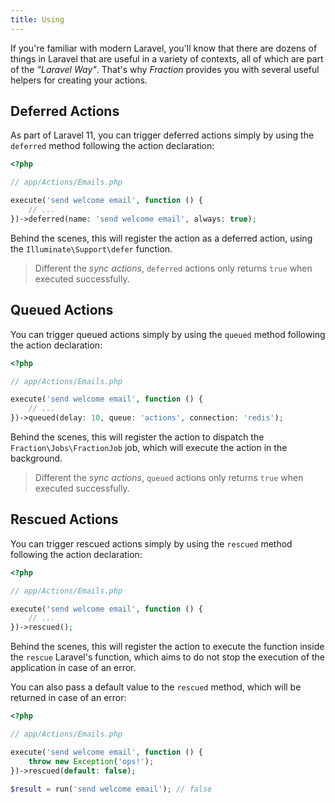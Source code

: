 ```yaml
---
title: Using
---
```


If you're familiar with modern Laravel, you'll know that there are dozens of things in Laravel that are useful in a variety of contexts, all of which are part of the _"Laravel Way"_. That's why _Fraction_ provides you with several useful helpers for creating your actions.

## Deferred Actions

As part of Laravel 11, you can trigger deferred actions simply by using the `deferred` method following the action declaration:

```php
<?php

// app/Actions/Emails.php

execute('send welcome email', function () {
    // ...
})->deferred(name: 'send welcome email', always: true);
```

Behind the scenes, this will register the action as a deferred action, using the `Illuminate\Support\defer` function.

> Different the _sync actions_, `deferred` actions only returns `true` when executed successfully.

## Queued Actions

You can trigger queued actions simply by using the `queued` method following the action declaration:

```php
<?php

// app/Actions/Emails.php

execute('send welcome email', function () {
    // ...
})->queued(delay: 10, queue: 'actions', connection: 'redis');
```

Behind the scenes, this will register the action to dispatch the `Fraction\Jobs\FractionJob` job, which will execute the action in the background.

> Different the _sync actions_, `queued` actions only returns `true` when executed successfully.

## Rescued Actions

You can trigger rescued actions simply by using the `rescued` method following the action declaration:

```php
<?php

// app/Actions/Emails.php

execute('send welcome email', function () {
    // ...
})->rescued();
```

Behind the scenes, this will register the action to execute the function inside the `rescue` Laravel's function, which aims to do not stop the execution of the application in case of an error.

You can also pass a default value to the `rescued` method, which will be returned in case of an error:

```php
<?php

// app/Actions/Emails.php

execute('send welcome email', function () {
    throw new Exception('ops!');
})->rescued(default: false);
```

```php
$result = run('send welcome email'); // false
```
